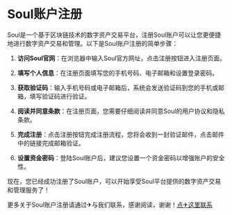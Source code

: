 # Soul账户注册

Soul是一个基于区块链技术的数字资产交易平台，注册Soul账户可以让您更便捷地进行数字资产交易和管理。以下是Soul账户注册的简单步骤：

1. **访问Soul官网**：在浏览器中输入Soul官方网址，点击注册按钮进入注册页面。

2. **填写个人信息**：在注册页面填写您的手机号码、电子邮箱和设置登录密码。

3. **获取验证码**：输入手机号码或电子邮箱后，系统会发送验证码到您的手机或邮箱，填写验证码进行验证。

4. **阅读并同意条款**：在注册页面，您需要仔细阅读并同意Soul的用户协议和隐私条款。

5. **完成注册**：点击注册按钮完成注册流程，您将会收到一封验证邮件，点击邮件中的链接完成邮箱验证。

6. **设置资金密码**：登陆Soul账户后，建议您设置一个资金密码以增强账户的安全性。

现在，您已经成功注册了Soul账户，可以开始享受Soul平台提供的数字资产交易和管理服务了！

更多关于Soul账户注册请通过✈与我们联系，感谢阅读，谢谢！[点✈这里联系](https://www.k02.cc)